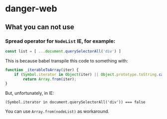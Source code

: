# danger-web

## What you can not use

### Spread operator for `NodeList` IE, for example:

```javascript
const list = [ ...document.querySelectorAll('div') ]
```

This is because babel transpile this code to something with:

```javascript 
function _iterableToArray(iter) {
    if (Symbol.iterator in Object(iter) || Object.prototype.toString.call(iter) === "[object Arguments]")
        return Array.from(iter);
}
```

But, unfortunately, in IE:

```
(Symbol.iterator in document.querySelectorAll('div')) === false
```

You can use `Array.from(nodeList)` as workaround.
